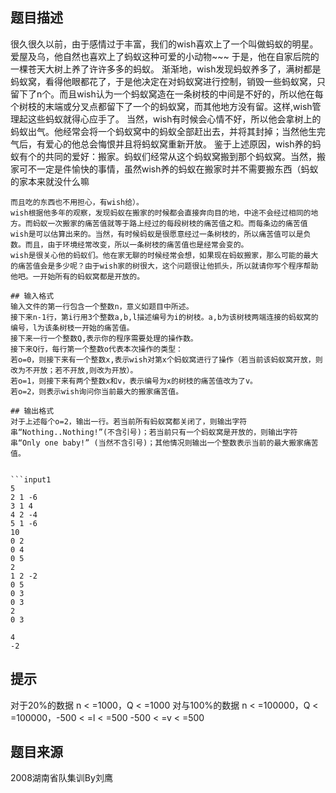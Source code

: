 


## 题目描述
很久很久以前，由于感情过于丰富，我们的wish喜欢上了一个叫做蚂蚁的明星。爱屋及乌，他自然也喜欢上了蚂蚁这种可爱的小动物~~~ 于是，他在自家后院的一棵苍天大树上养了许许多多的蚂蚁。
渐渐地，wish发现蚂蚁养多了，满树都是蚂蚁窝，看得他眼都花了，于是他决定在对蚂蚁窝进行控制，销毁一些蚂蚁窝，只留下了n个。而且wish认为一个蚂蚁窝造在一条树枝的中间是不好的，所以他在每个树枝的末端或分叉点都留下了一个的蚂蚁窝，而其他地方没有留。这样,wish管理起这些蚂蚁就得心应手了。
当然，wish有时候会心情不好，所以他会拿树上的蚂蚁出气。他经常会将一个蚂蚁窝中的蚂蚁全部赶出去，并将其封掉；当然他生完气后，有爱心的他总会悔恨并且将蚂蚁窝重新开放。
鉴于上述原因，wish养的蚂蚁有个的共同的爱好：搬家。蚂蚁们经常从这个蚂蚁窝搬到那个蚂蚁窝。当然，搬家可不一定是件愉快的事情，虽然wish养的蚂蚁在搬家时并不需要搬东西（蚂蚁的家本来就没什么嘛

```
而且吃的东西也不用担心，有wish给）。
wish根据他多年的观察，发现蚂蚁在搬家的时候都会直接奔向目的地，中途不会经过相同的地方。而蚂蚁一次搬家的痛苦值就等于路上经过的每段树枝的痛苦值之和。而每条边的痛苦值wish是可以估算出来的。当然，有时候蚂蚁是很愿意经过一条树枝的，所以痛苦值可以是负数。而且，由于环境经常改变，所以一条树枝的痛苦值也是经常会变的。
wish是很关心他的蚂蚁们。他在家无聊的时候经常会想，如果现在蚂蚁搬家，那么可能的最大的痛苦值会是多少呢？由于wish家的树很大，这个问题很让他抓头，所以就请你写个程序帮助他吧。一开始所有的蚂蚁窝都是开放的。

## 输入格式
输入文件的第一行包含一个整数n，意义如题目中所述。
接下来n-1行，第i行用3个整数a,b,l描述编号为i的树枝。a,b为该树枝两端连接的蚂蚁窝的编号，l为该条树枝一开始的痛苦值。
接下来一行一个整数Q,表示你的程序需要处理的操作数。
接下来Q行，每行第一个整数o代表本次操作的类型：
若o=0，则接下来有一个整数x,表示wish对第x个蚂蚁窝进行了操作（若当前该蚂蚁窝开放，则改为不开放；若不开放,则改为开放）。
若o=1，则接下来有两个整数x和v，表示编号为x的树枝的痛苦值改为了v。
若o=2，则表示wish询问你当前最大的搬家痛苦值。

## 输出格式
对于上述每个o=2，输出一行。若当前所有蚂蚁窝都关闭了，则输出字符串“Nothing..Nothing!”(不含引号)；若当前只有一个蚂蚁窝是开放的，则输出字符串“Only one baby!” (当然不含引号)；其他情况则输出一个整数表示当前的最大搬家痛苦值。


```input1
5
2 1 -6
3 1 4
4 2 -4
5 1 -6
10
0 2
0 4
0 5
2
1 2 -2
0 5
0 3
0 3
2
0 3
```

```output1
4
-2

```
## 提示
对于20%的数据    n < =1000，Q < =1000
对与100%的数据   n < =100000，Q < =100000，-500 < =l < =500 -500 < =v < =500

## 题目来源
2008湖南省队集训By刘鹰
								
							
						
					
				
				
				
			
		
	
